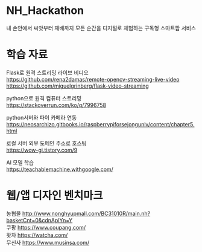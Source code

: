 # NH_Hackathon
내 손안에서 씨앗부터 재배까지 모든 순간을 디지털로 체험하는 구독형 스마트팜 서비스 


# 학습 자료 

Flask로 원격 스트리밍 라이브 비디오 \
https://github.com/rena2damas/remote-opencv-streaming-live-video
https://github.com/miguelgrinberg/flask-video-streaming


python으로 원격 컴퓨터 스트리밍 \
https://stackoverrun.com/ko/q/7996758

python서버와 파이 카메라 연동 \
https://neosarchizo.gitbooks.io/raspberrypiforsejonguniv/content/chapter5.html

로컬 서버 외부 도메인 주소로 호스팅 \
https://wow-gi.tistory.com/9

AI 모델 학습  \
https://teachablemachine.withgoogle.com/

# 웹/앱 디자인 벤치마크 
농협몰 http://www.nonghyupmall.com/BC31010R/main.nh?basketCnt=0&cdnAplYn=Y \
쿠팡 https://www.coupang.com/ \
왓챠 https://watcha.com/ \
무신사 https://www.musinsa.com/ 




